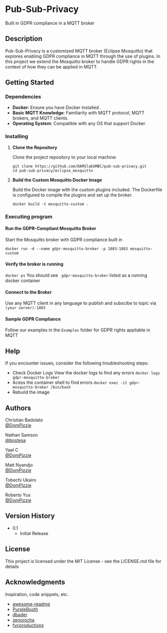 # Pub-Sub-Privacy

Built in GDPR compliance in a MQTT broker

## Description

Pub-Sub-Privacy is a customized MQTT broker (Eclipse Mosquitto) that explores enabling GDPR compliance in MQTT through the use of plugins. In this project we extend the Mosquitto broker to handle GDPR rights in the context of how they can be applied in MQTT.

## Getting Started

### Dependencies

- **Docker**: Ensure you have Docker installed .
- **Basic MQTT Knowledge**: Familiarity with MQTT protocol, MQTT brokers, and MQTT clients.
- **Operating System**: Compatible with any OS that support Docker.


### Installing

   1. **Clone the Repository**

      Clone the project repository to your local machine:

      ```
      git clone https://github.com/DAMSlabUMBC/pub-sub-privacy.git
      cd pub-sub-privacy/eclipse_mosquitto
      ```
   2. **Build the Custom Mosquitto Docker Image**

      Build the Docker image with the custom plugins included. The Dockerfile is configured to 
      compile the plugins and set up the broker.

      ```
      docker build -t mosquitto-custom .   
      ```
### Executing program
#### Run the GDPR-Compliant Mosquitto Broker

Start the Mosquitto broker with GDPR compliance built in
```
docker run -d --name gdpr-mosquitto-broker -p 1883:1883 mosquitto-custom
```
#### Verify the broker is running
```docker ps```
You should see ``` gdpr-mosquitto-broker``` listed as a running docker container
#### Connect to the Broker
Use any MQTT client in any language to publish and subscibe to topic via ```(your server):1883 ```
#### Sample GDPR Compliance
Follow our examples in the ```Examples``` folder for GDPR rights appliable in MQTT
## Help

If you encounter issues, consider the following troubleshooting steps:
* Check Docker Logs
  View the docker logs to find any errors
  ```docker logs gdpr-mosquitto-broker```
* Acess the container shell to find errors
  ```docker exec -it gdpr-mosquitto-broker /bin/bash```
* Rebuild the image 

## Authors

Christian Badolato  
[@DomPizzie](https://twitter.com/dompizzie)

Nathan Samson  
[@bostesa](https://www.linkedin.com/in/nathan-samson-bostesa/)

Yael C  
[@DomPizzie](https://twitter.com/dompizzie)

Matt Nyandjo  
[@DomPizzie](https://twitter.com/dompizzie)

Tobechi Ukairo  
[@DomPizzie](https://twitter.com/dompizzie)

Roberto Yus  
[@DomPizzie](https://twitter.com/dompizzie)

## Version History

* 0.1
    * Initial Release

## License

This project is licensed under the MIT License - see the LICENSE.md file for details

## Acknowledgments

Inspiration, code snippets, etc.
* [awesome-readme](https://github.com/matiassingers/awesome-readme)
* [PurpleBooth](https://gist.github.com/PurpleBooth/109311bb0361f32d87a2)
* [dbader](https://github.com/dbader/readme-template)
* [zenorocha](https://gist.github.com/zenorocha/4526327)
* [fvcproductions](https://gist.github.com/fvcproductions/1bfc2d4aecb01a834b46)
